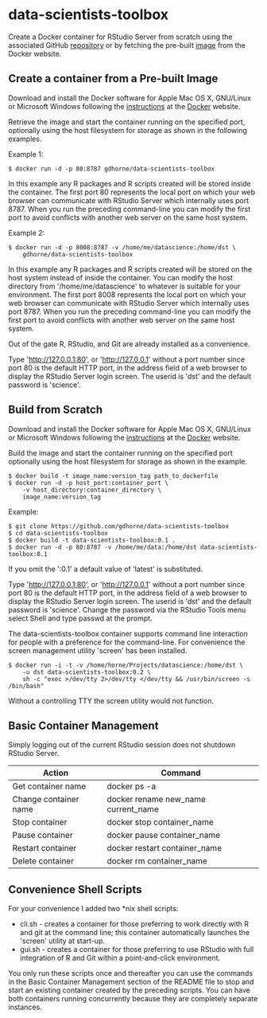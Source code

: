 # data-scientists-toolbox

Create a Docker container for RStudio Server from scratch using the associated GitHub [repository](https://github.com/gdhorne/data-scientists-toolbox) or by fetching the pre-built [image]() from the Docker website.

## Create a container from a Pre-built Image 

Download and install the Docker software for Apple Mac OS X, GNU/Linux or Microsoft Windows following the [instructions](http://docs.docker.com/linux/started/) at the [Docker](https://www.docker.com) website.

Retrieve the image and start the container running on the specified port, optionally using the host filesystem for storage as shown in the following examples.

Example 1:

    $ docker run -d -p 80:8787 gdhorne/data-scientists-toolbox

In this example any R packages and R scripts created will be stored inside the container. The first port 80 represents the local port on which your web browser can communicate with RStudio Server which internally uses port 8787. When you run the preceding command-line you can modify the first port to avoid conflicts with another web server on the same host system.

Example 2:

    $ docker run -d -p 8008:8787 -v /home/me/datascience:/home/dst \
        gdhorne/data-scientists-toolbox

In this example any R packages and R scripts created will be stored on the host system instead of inside the container. You can modify the host directory from '/home/me/datascience' to whatever is suitable for your environment. The first port 8008 represents the local port on which your web browser can communicate with RStudio Server which internally uses port 8787. When you run the preceding command-line you can modify the first port to avoid conflicts with another web server on the same host system.

Out of the gate R, RStudio, and Git are already installed as a convenience.

Type 'http://127.0.0.1:80', or 'http://127.0.0.1' without a port number since port 80 is the default HTTP port, in the address field of a web browser to display the RStudio Server login screen. The userid is 'dst' and the default password is 'science'.

## Build from Scratch

Download and install the Docker software for Apple Mac OS X, GNU/Linux or Microsoft Windows following the [instructions](http://docs.docker.com/linux/started/) at the [Docker](https://www.docker.com) website.

Build the image and start the container running on the specified port optionally using the host filesystem for storage as shown in the example.

    $ docker build -t image_name:version_tag path_to_dockerfile
    $ docker run -d -p host_port:container_port \
        -v host_directory:container_directory \
        image_name:version_tag

Example:

    $ git clone https://github.com/gdhorne/data-scientists-toolbox
    $ cd data-scientists-toolbox	    
    $ docker build -t data-scientists-toolbox:0.1 .
    $ docker run -d -p 80:8787 -v /home/me/data:/home/dst data-scientists-toolbox:0.1 

If you omit the ':0.1' a default value of 'latest' is substituted.

Type 'http://127.0.0.1:80', or 'http://127.0.0.1' without a port number since port 80 is the default HTTP port, in the address field of a web browser to display the RStudio Server login screen. The userid is 'dst' and the default password is 'science'. Change the password via the RStudio Tools menu select Shell and type passwd at the prompt.

The data-scientists-toolbox container supports command line interaction for people with a preference for the command-line. For convenience the screen management utility 'screen' has been installed.

    $ docker run -i -t -v /home/horne/Projects/datascience:/home/dst \
        -u dst data-scientists-toolbox:0.2 \
        sh -c "exec >/dev/tty 2>/dev/tty </dev/tty && /usr/bin/screen -s /bin/bash"

Without a controlling TTY the screen utility would not function.

## Basic Container Management

Simply logging out of the current RStudio session does not shutdown RStudio Server.

|Action|Command|
|------------------|----------------------------------------|
|Get container name|docker ps -a|
|Change container name|docker rename new\_name current\_name|
|Stop container|docker stop container\_name|
|Pause container|docker pause container\_name|
|Restart container|docker restart container\_name|
|Delete container|docker rm container\_name|

## Convenience Shell Scripts

For your convenience I added two \*nix shell scripts:
* cli.sh - creates a container for those preferring to work directly with R and git at the command line; this container automatically launches the 'screen' utility at start-up.
* gui.sh - creates a container for those preferring to use RStudio with full integration of R and Git within a point-and-click environment.

You only run these scripts once and thereafter you can use the commands in the Basic Container Management section of the README file to stop and start an existing container created by the preceding scripts. You can have both containers running concurrently because they are completely separate instances.

